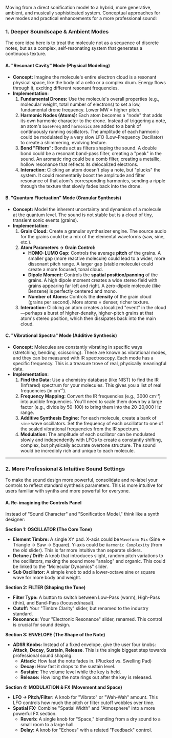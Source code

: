 Moving from a direct sonification model to a hybrid, more generative, ambient, and musically sophisticated system. Conceptual approaches for new modes and practical enhancements for a more professional sound:

### 1. Deeper Soundscape & Ambient Modes

The core idea here is to treat the molecule not as a sequence of discrete notes, but as a complex, self-resonating system that generates a continuous texture.

#### A. "Resonant Cavity" Mode (Physical Modeling)

*   **Concept:** Imagine the molecule's entire electron cloud is a resonant physical space, like the body of a cello or a complex drum. Energy flows through it, exciting different resonant frequencies.
*   **Implementation:**
    1.  **Fundamental Drones:** Use the molecule's overall properties (e.g., molecular weight, total number of electrons) to set a low, fundamental drone frequency. Lower MW = higher pitch.
    2.  **Harmonic Nodes (Atoms):** Each atom becomes a "node" that adds its own harmonic character to the drone. Instead of triggering a note, an atom's `baseFreq` and `harmonics` are added to a bank of continuously running oscillators. The amplitude of each harmonic could be modulated by a very slow LFO (Low-Frequency Oscillator) to create a shimmering, evolving texture.
    3.  **Bond "Filters":** Bonds act as filters shaping the sound. A double bond could be a resonant band-pass filter, creating a "peak" in the sound. An aromatic ring could be a comb filter, creating a metallic, hollow resonance that reflects its delocalized electrons.
    4.  **Interaction:** Clicking an atom doesn't play a note, but "plucks" the system. It could momentarily boost the amplitude and filter resonance of that atom's corresponding harmonics, sending a ripple through the texture that slowly fades back into the drone.

#### B. "Quantum Fluctuation" Mode (Granular Synthesis)

*   **Concept:** Model the inherent uncertainty and dynamism of a molecule at the quantum level. The sound is not stable but is a cloud of tiny, transient sonic events (grains).
*   **Implementation:**
    1.  **Grain Cloud:** Create a granular synthesizer engine. The source audio for the grains could be a mix of the elemental waveforms (saw, sine, etc.).
    2.  **Atom Parameters -> Grain Control:**
        *   **HOMO-LUMO Gap:** Controls the average **pitch** of the grains. A smaller gap (more reactive molecule) could lead to a wider, more dissonant pitch range. A larger gap (stable molecule) could create a more focused, tonal cloud.
        *   **Dipole Moment:** Controls the **spatial position/panning** of the grains. A high dipole moment creates a wide stereo field with grains appearing far left and right. A zero-dipole molecule (like Benzene) is perfectly centered and mono.
        *   **Number of Atoms:** Controls the **density** of the grain cloud (grains per second). More atoms = denser, richer texture.
    3.  **Interaction:** Clicking an atom creates a localized "event" in the cloud—perhaps a burst of higher-density, higher-pitch grains at that atom's stereo position, which then dissipates back into the main cloud.

#### C. "Vibrational Spectra" Mode (Additive Synthesis)

*   **Concept:** Molecules are constantly vibrating in specific ways (stretching, bending, scissoring). These are known as vibrational modes, and they can be measured with IR spectroscopy. Each mode has a specific frequency. This is a treasure trove of real, physically meaningful data.
*   **Implementation:**
    1.  **Find the Data:** Use a chemistry database (like NIST) to find the IR (Infrared) spectrum for your molecules. This gives you a list of real frequencies (in cm⁻¹).
    2.  **Frequency Mapping:** Convert the IR frequencies (e.g., 3000 cm⁻¹) into audible frequencies. You'll need to scale them down by a large factor (e.g., divide by 50-100) to bring them into the 20-20,000 Hz range.
    3.  **Additive Synthesis Engine:** For each molecule, create a bank of `sine` wave oscillators. Set the frequency of each oscillator to one of the scaled vibrational frequencies from the IR spectrum.
    4.  **Modulation:** The amplitude of each oscillator can be modulated slowly and independently with LFOs to create a constantly shifting, complex, but physically accurate overtone structure. The sound would be incredibly rich and unique to each molecule.

---

### 2. More Professional & Intuitive Sound Settings

To make the sound design more powerful, consolidate and re-label your controls to reflect standard synthesis parameters. This is more intuitive for users familiar with synths and more powerful for everyone.

#### A. Re-imagining the Controls Panel

Instead of "Sound Character" and "Sonification Model," think like a synth designer:

**Section 1: OSCILLATOR (The Core Tone)**
*   **Element Timbre:** A single XY pad. X-axis could be `Waveform Mix` (Sine -> Triangle -> Saw -> Square). Y-axis could be `Harmonic Complexity` (from the old slider). This is far more intuitive than separate sliders.
*   **Detune / Drift:** A knob that introduces slight, random pitch variations to the oscillators, making the sound more "analog" and organic. This could be linked to the "Molecular Dynamics" slider.
*   **Sub Oscillator:** A simple knob to add a lower-octave sine or square wave for more body and weight.

**Section 2: FILTER (Shaping the Tone)**
*   **Filter Type:** A button to switch between Low-Pass (warm), High-Pass (thin), and Band-Pass (focused/nasal).
*   **Cutoff:** Your "Timbre Clarity" slider, but renamed to the industry standard.
*   **Resonance:** Your "Electronic Resonance" slider, renamed. This control is crucial for sound design.

**Section 3: ENVELOPE (The Shape of the Note)**
*   **ADSR Knobs:** Instead of a fixed envelope, give the user four knobs: **Attack**, **Decay**, **Sustain**, **Release**. This is the single biggest step towards professional sound shaping.
    *   **Attack:** How fast the note fades in. (Plucked vs. Swelling Pad)
    *   **Decay:** How fast it drops to the sustain level.
    *   **Sustain:** The volume level while the key is held.
    *   **Release:** How long the note rings out after the key is released.

**Section 4: MODULATION & FX (Movement and Space)**
*   **LFO -> Pitch/Filter:** A knob for "Vibrato" or "Wah-Wah" amount. This LFO controls how much the pitch or filter cutoff wobbles over time.
*   **Spatial FX:** Combine "Spatial Width" and "Atmosphere" into a more powerful FX section.
    *   **Reverb:** A single knob for "Space," blending from a dry sound to a small room to a large hall.
    *   **Delay:** A knob for "Echoes" with a related "Feedback" control.

